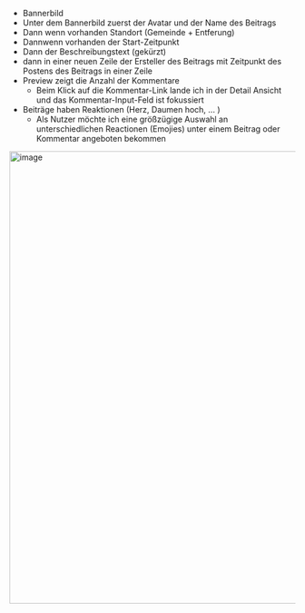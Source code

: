 * Bannerbild
* Unter dem Bannerbild zuerst der Avatar und der Name des Beitrags
* Dann wenn vorhanden Standort (Gemeinde + Entferung)
* Dannwenn vorhanden der Start-Zeitpunkt
* Dann der Beschreibungstext (gekürzt)
* dann in einer neuen Zeile der Ersteller des Beitrags mit Zeitpunkt des Postens des Beitrags in einer Zeile
* Preview zeigt die Anzahl der Kommentare
  * Beim Klick auf die Kommentar-Link lande ich in der Detail Ansicht und das Kommentar-Input-Feld ist fokussiert
* Beiträge haben Reaktionen (Herz, Daumen hoch, ... )
  * Als Nutzer möchte ich eine größzügige Auswahl an unterschiedlichen Reactionen (Emojies) unter einem Beitrag oder Kommentar angeboten bekommen

<img width="1237" height="797" alt="image" src="https://github.com/user-attachments/assets/2f6b8005-6010-4afa-b078-11bcff26497d" />
